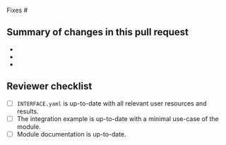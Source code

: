 Fixes #

## Summary of changes in this pull request

*
*
*

## Reviewer checklist

* [ ] `INTERFACE.yaml` is up-to-date with all relevant user resources and results.
* [ ] The integration example is up-to-date with a minimal use-case of the module.
* [ ] Module documentation is up-to-date.

